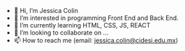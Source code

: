 - 👋 Hi, I’m Jessica Colin
- 👀 I’m interested in programming Front End and Back End. 
- 🌱 I’m currently learning HTML, CSS, JS, REACT
- 💞️ I’m looking to collaborate on ...
- 📫 How to reach me (email: jessica.colin@cidesi.edu.mx)

<!---
jstepcom/jstepcom is a ✨ special ✨ repository because its `README.md` (this file) appears on your GitHub profile.
You can click the Preview link to take a look at your changes.
--->
